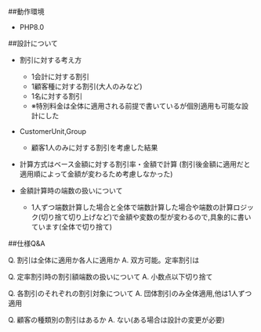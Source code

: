 ##動作環境
- PHP8.0

##設計について

- 割引に対する考え方
  - 1会計に対する割引
  - 1顧客種に対する割引(大人のみなど)
  - 1名に対する割引
  - ※特別料金は全体に適用される前提で書いているが個別適用も可能な設計にした

- CustomerUnit,Group
  - 顧客1人のみに対する割引を考慮した結果

- 計算方式はベース金額に対する割引率・金額で計算
(割引後金額に適用だと適用順によって金額が変わるため考慮しなかった)

- 金額計算時の端数の扱いについて
  - 1人ずつ端数計算した場合と全体で端数計算した場合や端数の計算ロジック(切り捨て切り上げなど)で金額や変数の型が変わるので,具象的に書いています(全体で切り捨て)

##仕様Q&A

Q. 割引は全体に適用か各人に適用か
A. 双方可能。定率割引は

Q. 定率割引時の割引額端数の扱いについて
A. 小数点以下切り捨て

Q. 各割引のそれぞれの割引対象について
A. 団体割引のみ全体適用,他は1人ずつ適用

Q. 顧客の種類別の割引はあるか
A. ない(ある場合は設計の変更が必要)
